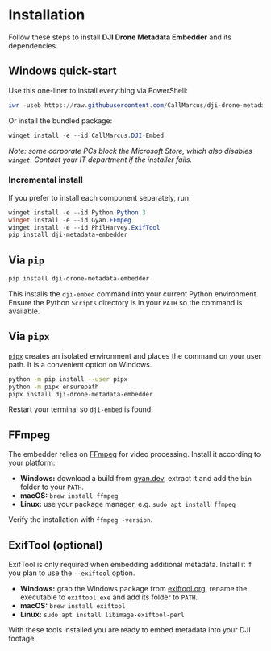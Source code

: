 # Installation

Follow these steps to install **DJI Drone Metadata Embedder** and its dependencies.

## Windows quick-start
Use this one-liner to install everything via PowerShell:
```powershell
iwr -useb https://raw.githubusercontent.com/CallMarcus/dji-drone-metadata-embedder/master/tools/bootstrap.ps1 | iex
```
Or install the bundled package:
```powershell
winget install -e --id CallMarcus.DJI-Embed
```
*Note: some corporate PCs block the Microsoft Store, which also disables `winget`. Contact your IT department if the installer fails.*

### Incremental install
If you prefer to install each component separately, run:
```powershell
winget install -e --id Python.Python.3
winget install -e --id Gyan.FFmpeg
winget install -e --id PhilHarvey.ExifTool
pip install dji-metadata-embedder
```


## Via `pip`

```bash
pip install dji-drone-metadata-embedder
```

This installs the `dji-embed` command into your current Python environment. Ensure the Python `Scripts` directory is in your `PATH` so the command is available.

## Via `pipx`

[`pipx`](https://pypa.github.io/pipx/) creates an isolated environment and places the command on your user path. It is a convenient option on Windows.

```bash
python -m pip install --user pipx
python -m pipx ensurepath
pipx install dji-drone-metadata-embedder
```

Restart your terminal so `dji-embed` is found.

## FFmpeg

The embedder relies on [FFmpeg](https://ffmpeg.org/) for video processing. Install it according to your platform:

- **Windows:** download a build from [gyan.dev](https://www.gyan.dev/ffmpeg/builds/), extract it and add the `bin` folder to your `PATH`.
- **macOS:** `brew install ffmpeg`
- **Linux:** use your package manager, e.g. `sudo apt install ffmpeg`

Verify the installation with `ffmpeg -version`.

## ExifTool (optional)

ExifTool is only required when embedding additional metadata. Install it if you plan to use the `--exiftool` option.

- **Windows:** grab the Windows package from [exiftool.org](https://exiftool.org/), rename the executable to `exiftool.exe` and add its folder to `PATH`.
- **macOS:** `brew install exiftool`
- **Linux:** `sudo apt install libimage-exiftool-perl`

With these tools installed you are ready to embed metadata into your DJI footage.
